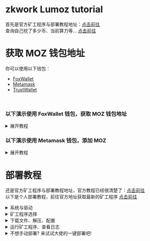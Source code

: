 # zkwork Lumoz tutorial
首先是官方矿工程序与部署教程地址：[点击前往](https://github.com/6block/zkwork_moz_prover)</br>
查询自己挖了多少币、当前算力等... [点击前往](https://zk.work/zhTW/lumoz)

# 获取 MOZ 钱包地址
你可以使用以下钱包：
- [FoxWallet](https://foxwallet.com/)
- [Metamask](https://metamask.io/)
- [TrustWallet](https://trustwallet.com/)
<br/>

<h3>以下演示使用 FoxWallet 钱包，获取 MOZ 钱包地址</h3>
<details>
  <summary>展开教程</summary>
  <h3>来到钱包主页，点击左上角的全部网络</h3>
  <img style='width: 360px' src='./screenshots/FoxWallet/01.jpg' />
  <h3>点击左上角的管理网络</h3>
  <img style='width: 360px' src='./screenshots/FoxWallet/02.jpg' />
  <h3>点击右上角的 ＋</h3>
  <img style='width: 360px' src='./screenshots/FoxWallet/03.jpg' />
  <h3>填入以下内容并保存</h3>

  ```
  网络名称: Arbitrum Sepolia Mainnet
  代币符号: ETH
  节点 RPC: https://sepolia-rollup.arbitrum.io/rpc
  ```
  如果你使用的是其他钱包，可以在discord消息获取其他参数([点击前往](https://discord.com/channels/984349855617011712/1301815847760957470/1302924757368573994))

  <img style='width: 360px' src='./screenshots/FoxWallet/04.jpg' />
  <h3>点击左上角的全部网络，在列表里找到刚才添加的 Arbitrum Sepolia Mainnet</h3>
  <img style='width: 360px' src='./screenshots/FoxWallet/05.jpg' />
  <h3>点击右侧的＋</h3>
  <img style='width: 360px' src='./screenshots/FoxWallet/06.jpg' />
  <h3>在顶部填写token，并点击 MOZ 右侧绿色的＋，我这里已经添加过了</h3>

  ```
  0xFB81A910AAFE8f04242Bb364a8Cf7AC359e020bf
  ```
  如果不放心该Token，同样可以前往discord消息查看([点击前往](https://discord.com/channels/984349855617011712/1301815847760957470/1302924757368573994))

  <img style='width: 360px' src='./screenshots/FoxWallet/07.jpg' />
  <h3>至此你已经可以拿到MOZ钱包地址了，快去挖吧！</h3>
</details>

<h3>以下演示使用 Metamask 钱包，添加 MOZ</h3>

<details>
  <summary>展开教程</summary>
  <h3>打开浏览器插件，来到钱包页，点击左上角</h3>
  <img style='width: 360px' src='./screenshots/MetaMask/01.png' />
  <h3>点击添加网络</h3>
  <img style='width: 360px' src='./screenshots/MetaMask/02.png' />
  <h3>点击手动添加网络</h3>
  <img style='width: 720px' src='./screenshots/MetaMask/03.png' />
  <h3>填入以下内容并保存</h3>

  ```
  网络名称: Arbitrum Sepolia Mainnet
  新的 RPC URL: https://sepolia-rollup.arbitrum.io/rpc
  链 ID: 0x66eee
  货币符号: ETH
  ```
  如果你使用的是其他钱包，可以在discord消息获取其他参数([点击前往](https://discord.com/channels/984349855617011712/1301815847760957470/1302924757368573994))

  <img style='width: 720px' src='./screenshots/MetaMask/04.png' />
  <h3>保存后点击 切换至Arbitrum Sepolia Mainnet</h3>
  <img style='width: 720px' src='./screenshots/MetaMask/05.png' />
  <h3>点击添加代币</h3>
  <img style='width: 720px' src='./screenshots/MetaMask/06.png' />
  <h3>在代币合约地址中填入以下内容，稍微等待地址识别，自动出现代币符号 MOZ后点击下一步</h3>

  ```
  0xFB81A910AAFE8f04242Bb364a8Cf7AC359e020bf
  ```
  如果不放心该Token，同样可以前往discord消息查看([点击前往](https://discord.com/channels/984349855617011712/1301815847760957470/1302924757368573994))

  <img style='width: 720px' src='./screenshots/MetaMask/07.png' />
  <h3>点击导入</h3>
  <img style='width: 720px' src='./screenshots/MetaMask/08.png' />
  <h3>至此你已经添加了MOZ 可以去挖矿了</h3>
  <img style='width: 720px' src='./screenshots/MetaMask/09.png' />
</details>

# 部署教程
还是官方矿工程序与部署教程地址，官方教程已经很清楚了：[点击前往](https://github.com/6block/zkwork_moz_prover)</br>
以下是个人部署教程，前往官方地址获取最新的矿工程序 [点击前往](https://github.com/6block/zkwork_moz_prover/releases)
<details>
  <summary>系统与驱动</summary>
  系统：Ubuntu 20.4 +</br>
  NVIDIA显卡驱动：535.54.03 + （AMD的显卡自己测）
</details>

<details>
  <summary>矿工程序选择</summary>

  NVIDIA显卡选择 `cuda`</br>
  AMD显卡选择 `ocl`
</details>

<details>
  <summary>下载文件、解压、配置</summary>
  下载矿工程序并解压

  ```
  wget https://github.com/6block/zkwork_moz_prover/releases/download/v1.0.1/moz_prover-v1.0.1_cuda.tar.gz
  tar -zvxf moz_prover-v1.0.1_cuda.tar.gz
  cd moz_prover
  ```

  打开文件 `inner_prover.sh` 并填写钱包地址和矿工名称
  ```
  reward_address=钱包地址
  custom_name="矿工名称"
  ```
  ![inner_prover](./screenshots/mining/inner_prover.png)
</details>

<details>
  <summary>运行矿工程序、查看日志</summary>

  运行矿工程序
  ```
  sudo chmod +x run_prover.sh
  ./run_prover.sh
  ```

  查看日志
  ```
  tail -f prover.log
  ```
  出现 `Lumoz: new proof generated for job xx` 就说明正常跑起来了</br>
  ![check_log](./screenshots/mining/check_log.png)
</details>

<details>
  <summary>不想手动部署? 来试试大佬的一键部署吧!</summary>

  [点击直达 一键部署](https://github.com/qq1739920004/zk_lumoz_auto.sh/tree/master)
</details>